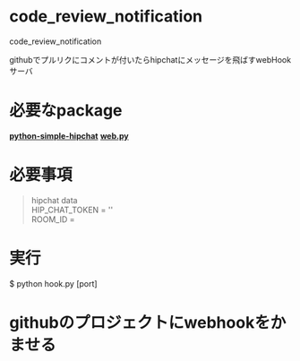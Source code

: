 code_review_notification
========================

code_review_notification

githubでプルリクにコメントが付いたらhipchatにメッセージを飛ばすwebHookサーバ
 
# 必要なpackage  
**[python-simple-hipchat](https://github.com/kurttheviking/python-simple-hipchat)**
**[web.py](http://webpy.org/)**

# 必要事項
>  hipchat data  
> HIP_CHAT_TOKEN = ''  
> ROOM_ID  =   

# 実行
$ python hook.py [port]

# githubのプロジェクトにwebhookをかませる



